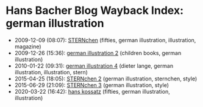 # Hans Bacher Blog Wayback Index: german illustration

* 2009-12-09 (08:07): [STERNchen](https://web.archive.org/web/https://one1more2time3.wordpress.com/2009/12/09/sternchen/) (fifties, german illustration, illustration, magazine)
* 2009-12-26 (15:36): [german illustration 2](https://web.archive.org/web/https://one1more2time3.wordpress.com/2009/12/26/german-illustration-2/) (children books, german illustration)
* 2010-01-22 (09:31): [german illustration 4](https://web.archive.org/web/https://one1more2time3.wordpress.com/2010/01/22/german-illustration-4/) (dieter lange, german illustration, illustration, stern)
* 2015-04-25 (18:05): [STERNchen 2](https://web.archive.org/web/https://one1more2time3.wordpress.com/2015/04/25/sternchen-2/) (german illustration, sternchen, style)
* 2015-06-29 (21:09): [STERNchen 3](https://web.archive.org/web/https://one1more2time3.wordpress.com/2015/06/29/sternchen-3/) (german illustration, style)
* 2020-03-22 (16:42): [hans kossatz](https://web.archive.org/web/https://one1more2time3.wordpress.com/2020/03/22/hans-kossatz/) (fifties, german illustration, illustration)